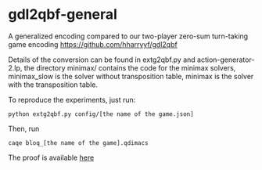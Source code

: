 # gdl2qbf-general

A generalized encoding compared to our two-player zero-sum turn-taking game encoding https://github.com/hharryyf/gdl2qbf

Details of the conversion can be found in extg2qbf.py and action-generator-2.lp, the directory minimax/ contains the code for the minimax solvers, minimax_slow is the solver without transposition table, minimax is the solver with the transposition table.

To reproduce the experiments, just run:

```
python extg2qbf.py config/[the name of the game.json]

```

Then, run

```
caqe bloq_[the name of the game].qdimacs

```

The proof is available [here](https://github.com/hharryyf/gdl2qbf-general/blob/main/NMR_25_QBF-15-16.pdf)


